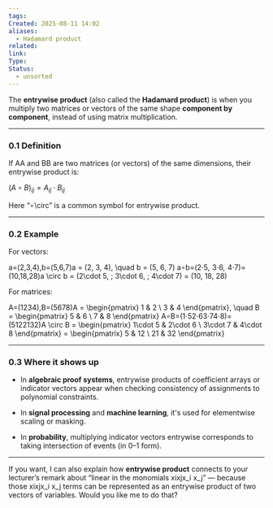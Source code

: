 ```yaml
---
tags: 
Created: 2025-08-11 14:02
aliases:
  - Hadamard product
related: 
link: 
Type: 
Status:
  - unsorted
---
```

The **entrywise product** (also called the **Hadamard product**) is when you multiply two matrices or vectors of the same shape **component by component**, instead of using matrix multiplication.

---

### 0.1 Definition

If AA and BB are two matrices (or vectors) of the same dimensions, their entrywise product is:

$(A \circ B)_{ij} = A_{ij} \cdot B_{ij}$

Here “∘\circ” is a common symbol for entrywise product.

---

### 0.2 Example

For vectors:

a=(2,3,4),b=(5,6,7)a = (2, 3, 4), \quad b = (5, 6, 7) a∘b=(2⋅5,  3⋅6,  4⋅7)=(10,18,28)a \circ b = (2\cdot 5, \; 3\cdot 6, \; 4\cdot 7) = (10, 18, 28)

For matrices:

A=(1234),B=(5678)A = \begin{pmatrix} 1 & 2 \\ 3 & 4 \end{pmatrix}, \quad B = \begin{pmatrix} 5 & 6 \\ 7 & 8 \end{pmatrix} A∘B=(1⋅52⋅63⋅74⋅8)=(5122132)A \circ B = \begin{pmatrix} 1\cdot 5 & 2\cdot 6 \\ 3\cdot 7 & 4\cdot 8 \end{pmatrix} = \begin{pmatrix} 5 & 12 \\ 21 & 32 \end{pmatrix}

---

### 0.3 Where it shows up

- In **algebraic proof systems**, entrywise products of coefficient arrays or indicator vectors appear when checking consistency of assignments to polynomial constraints.
    
- In **signal processing** and **machine learning**, it's used for elementwise scaling or masking.
    
- In **probability**, multiplying indicator vectors entrywise corresponds to taking intersection of events (in 0–1 form).
    

---

If you want, I can also explain how **entrywise product** connects to your lecturer’s remark about “linear in the monomials xixjx_i x_j” — because those xixjx_i x_j terms can be represented as an entrywise product of two vectors of variables. Would you like me to do that?